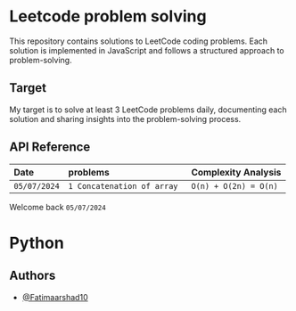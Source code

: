 
# Leetcode problem solving

This repository contains solutions to LeetCode coding problems. Each solution is implemented in JavaScript and follows a structured approach to problem-solving.

## Target

My target is to solve at least 3 LeetCode problems daily, documenting each solution and sharing insights into the problem-solving process.


## API Reference

| Date | problems     |      Complexity Analysis           |
| :-------- | :------- | :------------------------- |
| `05/07/2024` | `1 Concatenation of array ` | `O(n) + O(2n) = O(n)`|

Welcome back `05/07/2024`
<h1>Python</h1> 


## Authors

- [@Fatimaarshad10](https://github.com/Fatimaarshad10)

